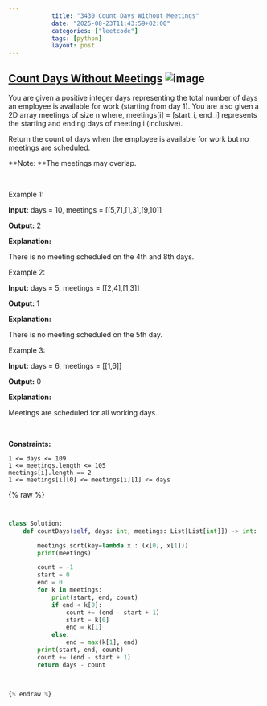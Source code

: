 ```yaml
---
            title: "3430 Count Days Without Meetings"
            date: "2025-08-23T11:43:59+02:00"
            categories: ["leetcode"]
            tags: [python]
            layout: post
---
```

            
## [Count Days Without Meetings](https://leetcode.com/problems/count-days-without-meetings) ![image](https://img.shields.io/badge/Difficulty-Medium-orange)

You are given a positive integer days representing the total number of days an employee is available for work (starting from day 1). You are also given a 2D array meetings of size n where, meetings[i] = [start_i, end_i] represents the starting and ending days of meeting i (inclusive).

Return the count of days when the employee is available for work but no meetings are scheduled.

**Note: **The meetings may overlap.

 

Example 1:

**Input:** days = 10, meetings = [[5,7],[1,3],[9,10]]

**Output:** 2

**Explanation:**

There is no meeting scheduled on the 4th and 8th days.

Example 2:

**Input:** days = 5, meetings = [[2,4],[1,3]]

**Output:** 1

**Explanation:**

There is no meeting scheduled on the 5th day.

Example 3:

**Input:** days = 6, meetings = [[1,6]]

**Output:** 0

**Explanation:**

Meetings are scheduled for all working days.

 

**Constraints:**

	1 <= days <= 109
	1 <= meetings.length <= 105
	meetings[i].length == 2
	1 <= meetings[i][0] <= meetings[i][1] <= days

{% raw %}


```python


class Solution:
    def countDays(self, days: int, meetings: List[List[int]]) -> int:

        meetings.sort(key=lambda x : (x[0], x[1]))
        print(meetings)

        count = -1
        start = 0
        end = 0
        for k in meetings:
            print(start, end, count)
            if end < k[0]:
                count += (end - start + 1)
                start = k[0]
                end = k[1]
            else:
                end = max(k[1], end)
        print(start, end, count)
        count += (end - start + 1)
        return days - count
        


{% endraw %}
```
